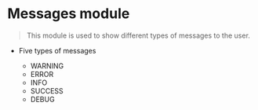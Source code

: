 # Messages module

> This module is used to show different types of messages to the user.

- Five types of messages

    - WARNING
    - ERROR
    - INFO
    - SUCCESS
    - DEBUG
